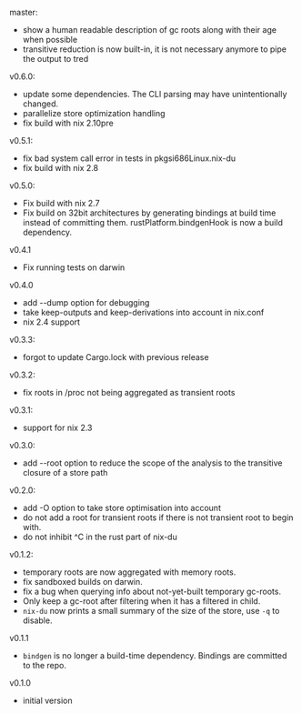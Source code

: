 master:

* show a human readable description of gc roots along with their age when possible
* transitive reduction is now built-in, it is not necessary anymore to pipe the
  output to tred

v0.6.0:

* update some dependencies. The CLI parsing may have unintentionally changed.
* parallelize store optimization handling
* fix build with nix 2.10pre

v0.5.1:

* fix bad system call error in tests in pkgsi686Linux.nix-du
* fix build with nix 2.8

v0.5.0:

* Fix build with nix 2.7
* Fix build on 32bit architectures by generating bindings at build time instead
  of committing them. rustPlatform.bindgenHook is now a build dependency.

v0.4.1

* Fix running tests on darwin

v0.4.0

* add --dump option for debugging
* take keep-outputs and keep-derivations into account in nix.conf
* nix 2.4 support

v0.3.3:

* forgot to update Cargo.lock with previous release

v0.3.2:

* fix roots in /proc not being aggregated as transient roots

v0.3.1:

* support for nix 2.3

v0.3.0:

* add --root option to reduce the scope of the analysis to the transitive closure of a store path

v0.2.0:

* add -O option to take store optimisation into account
* do not add a root for transient roots if there is not transient root to begin with.
* do not inhibit ^C in the rust part of nix-du

v0.1.2:

* temporary roots are now aggregated with memory roots.
* fix sandboxed builds on darwin.
* fix a bug when querying info about not-yet-built temporary gc-roots.
* Only keep a gc-root after filtering when it has a filtered in child.
* `nix-du` now prints a small summary of the size of the store, use `-q` to disable.

v0.1.1

* `bindgen` is no longer a build-time dependency. Bindings are committed to the repo.

v0.1.0

* initial version
